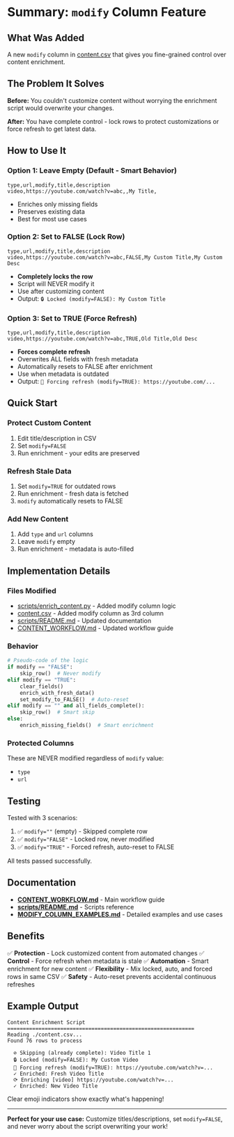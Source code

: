 # Summary: `modify` Column Feature

## What Was Added

A new `modify` column in [content.csv](content.csv) that gives you fine-grained control over content enrichment.

## The Problem It Solves

**Before:** You couldn't customize content without worrying the enrichment script would overwrite your changes.

**After:** You have complete control - lock rows to protect customizations or force refresh to get latest data.

## How to Use It

### Option 1: Leave Empty (Default - Smart Behavior)
```csv
type,url,modify,title,description
video,https://youtube.com/watch?v=abc,,My Title,
```
- Enriches only missing fields
- Preserves existing data
- Best for most use cases

### Option 2: Set to FALSE (Lock Row)
```csv
type,url,modify,title,description
video,https://youtube.com/watch?v=abc,FALSE,My Custom Title,My Custom Desc
```
- **Completely locks the row**
- Script will NEVER modify it
- Use after customizing content
- Output: `🔒 Locked (modify=FALSE): My Custom Title`

### Option 3: Set to TRUE (Force Refresh)
```csv
type,url,modify,title,description
video,https://youtube.com/watch?v=abc,TRUE,Old Title,Old Desc
```
- **Forces complete refresh**
- Overwrites ALL fields with fresh metadata
- Automatically resets to FALSE after enrichment
- Use when metadata is outdated
- Output: `🔄 Forcing refresh (modify=TRUE): https://youtube.com/...`

## Quick Start

### Protect Custom Content
1. Edit title/description in CSV
2. Set `modify=FALSE`
3. Run enrichment - your edits are preserved

### Refresh Stale Data
1. Set `modify=TRUE` for outdated rows
2. Run enrichment - fresh data is fetched
3. `modify` automatically resets to FALSE

### Add New Content
1. Add `type` and `url` columns
2. Leave `modify` empty
3. Run enrichment - metadata is auto-filled

## Implementation Details

### Files Modified
- [scripts/enrich_content.py](scripts/enrich_content.py) - Added modify column logic
- [content.csv](content.csv) - Added modify column as 3rd column
- [scripts/README.md](scripts/README.md) - Updated documentation
- [CONTENT_WORKFLOW.md](CONTENT_WORKFLOW.md) - Updated workflow guide

### Behavior
```python
# Pseudo-code of the logic
if modify == "FALSE":
    skip_row()  # Never modify
elif modify == "TRUE":
    clear_fields()
    enrich_with_fresh_data()
    set_modify_to_FALSE()  # Auto-reset
elif modify == "" and all_fields_complete():
    skip_row()  # Smart skip
else:
    enrich_missing_fields()  # Smart enrichment
```

### Protected Columns
These are NEVER modified regardless of `modify` value:
- `type`
- `url`

## Testing

Tested with 3 scenarios:
1. ✅ `modify=""` (empty) - Skipped complete row
2. ✅ `modify="FALSE"` - Locked row, never modified
3. ✅ `modify="TRUE"` - Forced refresh, auto-reset to FALSE

All tests passed successfully.

## Documentation

- **[CONTENT_WORKFLOW.md](CONTENT_WORKFLOW.md)** - Main workflow guide
- **[scripts/README.md](scripts/README.md)** - Scripts reference
- **[MODIFY_COLUMN_EXAMPLES.md](MODIFY_COLUMN_EXAMPLES.md)** - Detailed examples and use cases

## Benefits

✅ **Protection** - Lock customized content from automated changes
✅ **Control** - Force refresh when metadata is stale
✅ **Automation** - Smart enrichment for new content
✅ **Flexibility** - Mix locked, auto, and forced rows in same CSV
✅ **Safety** - Auto-reset prevents accidental continuous refreshes

## Example Output

```
Content Enrichment Script
============================================================
Reading ./content.csv...
Found 76 rows to process

  ⊘ Skipping (already complete): Video Title 1
  🔒 Locked (modify=FALSE): My Custom Video
  🔄 Forcing refresh (modify=TRUE): https://youtube.com/watch?v=...
  ✓ Enriched: Fresh Video Title
  ⟳ Enriching [video] https://youtube.com/watch?v=...
  ✓ Enriched: New Video Title
```

Clear emoji indicators show exactly what's happening!

---

**Perfect for your use case:** Customize titles/descriptions, set `modify=FALSE`, and never worry about the script overwriting your work!
